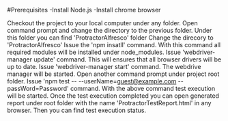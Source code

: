 #Prerequisites
-Install Node.js
-Install chrome browser

Checkout the project to your local computer under any folder.
Open command prompt and change the directory to the previous folder.
Under this folder you can find 'ProtractorAlfresco' folder
Change the direcory to 'ProtractorAlfresco'
Issue the 'npm insatll' command. With this command all required modules will be installed under node_modules.
Issue 'webdriver-manager update' command. This will ensures that all browser drivers will be up to date.
Issue 'webdriver-manager start'  command. The webdrive manager will be started.
Open another command prompt under project root folder.
Issue 'npm test -- --userName=guest@example.com --passWord=Password' command.
With the above command test execution will be started.
Once the test execution completed you can open generated report under root folder with the name 'ProtractorTestReport.html' in any browser.
Then you can find test execution status.
